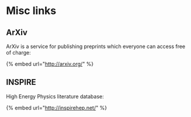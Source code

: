 # Misc links

## ArXiv

ArXiv is a service for publishing preprints which everyone can access free of charge:

{% embed url="http://arxiv.org/" %}

## INSPIRE

High Energy Physics literature database:

{% embed url="http://inspirehep.net/" %}




